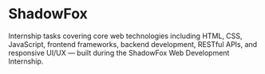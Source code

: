 # ShadowFox
Internship tasks covering core web technologies including HTML, CSS, JavaScript, frontend frameworks, backend development, RESTful APIs, and responsive UI/UX — built during the ShadowFox Web Development Internship.

